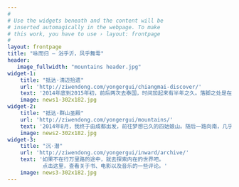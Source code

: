 ```yaml
---
#
# Use the widgets beneath and the content will be
# inserted automagically in the webpage. To make
# this work, you have to use › layout: frontpage
#
layout: frontpage
title: "咏而归 – 浴乎沂，风乎舞雩"
header:
   image_fullwidth: "mountains header.jpg"
widget-1:
    title: "抵达·清迈拾遗"
    url: 'http://ziwendong.com/yongergui/chiangmai-discover/'
    text: '2014年底到2015年初，前后两次去泰国，时间加起来有半年之久。落脚之处是在清迈，因此有幸更深入的了解这座古城，感受它的沧桑之美。在绕开浮躁的消遣后，它宁静虔诚的一面常让我惊叹，这是一座充满故事的城市，只是你要把心静下来，才能聆听到它在诉说什么。'
    image: news1-302x182.jpg
widget-2:
    title: "抵达·群山圣殿"
    url: 'http://ziwendong.com/yongergui/mountains/'
    text: '2014年8月，我终于由成都出发，前往梦想已久的四姑娘山。随后一路向南，几乎始终穿行于崇山峻岭之中。这是我走过的最漫长的一段旅程，却仍未把山景看够。或许是因为内心一直渴望飞翔，因此群山之巅才始终是最让我沉醉的所在。'
    image: news2-302x182.jpg
widget-3:
    title: "沉·潜"
    url: 'http://ziwendong.com/yongergui/inward/archive/'
    text: '如果不在行万里路的途中，就去探索内在的世界吧。
           点击这里，查看关于书、电影以及音乐的一些评论。'
    image: news3-302x182.jpg
---
```


